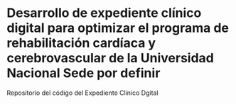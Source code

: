 #  Desarrollo de expediente clínico digital para optimizar el programa de rehabilitación cardíaca y cerebrovascular de la Universidad Nacional Sede por definir

Repositorio del código del Expediente Clínico Dgital
